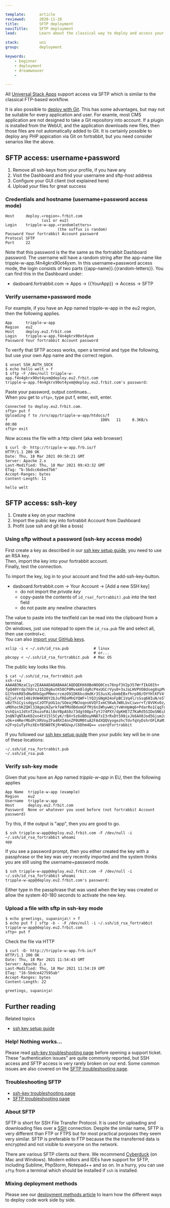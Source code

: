 ```yaml
---

template:      article
reviewed:      2020-11-28
title:         SFTP deployment
naviTitle:     SFTP deployment
lead:          Learn about the classical way to deploy and access your App on fortrabbit.

stack:         uni
group:         deployment

keywords:
    - beginner
    - deployment
    - dreamweaver
    -

---
```


All [Universal Stack Apps](app-uni) support access via SFTP which is similar to the classical FTP-based workflow.

It is also possible to [deploy with Git](git-deployment). This has some advantages, but may not be suitable for every application and user. For examle, most CMS application are not designed to take a Git repository into account. If a plugin is installed from the WebUI, and the application downloads new files, then those files are not automatically added to Git. It is certainly possible to deploy any PHP appication via Git on fortrabbit, but you need consider senarios like the above.


## SFTP access: username+password

1. Remove all ssh-keys from your profile, if you have any
2. Visit the Dashboard and find your username and sftp-host address
3. Configure your GUI client (not explained here)
4. Upload your files for great success

### Credentials and hostname (username+password access mode)

<!-- fixme: this is detected a s PHP snippet -->

    Host     deploy.«region».frbit.com
                    (us1 or eu2)
    Login    tripple-w-app.«randomletters»
                           (the suffux is random)
    Password Your fortrabbit Account password
    Protocol SFTP
    Port     22


Note that this password is the the same as the fortrabbit Dashboard password.
The username will have a random string after the app-name like tripple-w-app.f4n4gkrx90ot4yxm.
In this username+password access mode, the login consists of two parts {{app-name}}.{{random-letters}}.
You can find this in the Dashboard under:

- dasboard.fortrabbit.com -&gt; Apps -&gt; {{YourApp}} -&gt; Access -&gt; SFTP

### Verify username+password mode

For example, if you have an App named tripple-w-app in the eu2 region, then the following applies.

    App      tripple-w-app
    Region   eu2
    Host     deploy.eu2.frbit.com
    Login    tripple-w-app.f4n4gkrx90ot4yxm
    Password Your fortrabbit Account password

To verify that SFTP access works, open a terminal and type the following,
but use your own App name and the correct region.

    $ unset SSH_AUTH_SOCK
    $ echo hello welt > f
    $ sftp -F /dev/null tripple-w-app.f4n4gkrx90ot4yxm@deploy.eu2.frbit.com
    tripple-w-app.f4n4gkrx90ot4yxm@deploy.eu2.frbit.com's password:

Paste your password, output continues...  
When you get to `sftp>`, type put f, enter, exit, enter.

    Connected to deploy.eu2.frbit.com.
    sftp> put f
    Uploading f to /srv/app/tripple-w-app/htdocs/f
    f                                         100%   11     0.3KB/s   00:00
    sftp> exit

Now access the file with a http client (aka web browser)

    $ curl -D- http://tripple-w-app.frb.io/f
    HTTP/1.1 200 OK
    Date: Thu, 18 Mar 2021 09:50:21 GMT
    Server: Apache 2.x
    Last-Modified: Thu, 18 Mar 2021 09:43:32 GMT
    ETag: "b-5bdcc6ebed7b6"
    Accept-Ranges: bytes
    Content-Length: 11

    hello welt

## SFTP access: ssh-key

1. Create a key on your machine
2. Import the public key into fortrabbit Account from Dashboard
3. Profit (use ssh and git like a boss)

### Using sftp without a password (ssh-key access mode)

First create a key as described in our [ssh key setup guide](ssh-keys), you need to use an RSA key.  
Then, import the key into your fortrabbit account.  
Finally, test the connection.

To import the key, log in to your account and find the add-ssh-key-button.

- dasboard.fortrabbit.com -&gt; Your Account -&gt; [Add a new SSH key]
  - do not import the _private key_
  - copy-paste the contents of `id_rsa(_fortrabbit).pub` into the text field
  - do not paste any newline characters

The value to paste into the textfield can be read into the clipboard from a terminal.  
On windows, just use notepad to open the `id_rsa.pub` file and select all, then use control+c.  
You can also [import your GitHub keys](/access-methods#toc-github-ssh-key-import).

    xclip -i < ~/.ssh/id_rsa.pub           # linux
                                           # or...
    pbcopy < ~/.ssh/id_rsa_fortrabbit.pub  # Mac OS

The public key looks like this.

    $ cat ~/.ssh/id_rsa_fortrabbit.pub
    ssh-rsa AAAAB3NzaC1yc2EAAAADAQABAAACAQDQEKK60BoNOQ0Cns76npf3V2p357WrfIkG0Ih+
    fpQ40Yrdp7XdrsJ1S28g6utK50CP8Mvxm8ldgRcP4xUGCrVyu0+3xJaLHVPVO8dseg8spMrtVR7C
    G1YVekR85dHw9XkGgoPMmncrcmzO91DK6kcdmdKr3S3usXLvbmbEBxfhrp80/OYYHlKFV4fRVUyO
    GZjxF/mtI40i9VW4K0OY2bJufREeMhGYQWF+lYQ3jGNgH24oFpBC1Vq4l/sSsq68IuN/e5lyNW8X
    uBzTh1CyisdqysCzOTFpUG1o/SOeajMWJoqos6VQYIxmC5KwkJW8LbvCiwvr+T/8VVKv0z/CMsZv
    uMOhochKZQHl33AgmiHZwrkfeWfMUdBdxmGFfMj6nIWhywWijYvWnHpWq6+PdarRo1CqqTqxFRhJ
    VshQin1JdtnT2kuzoFAil8oYBpAS0z73dgt08pxTyYJ74PXY/dpKHE7Z7KaRd5SIDoSN6ibPv1Qv
    3nQN7qNTAxK02xn4tV15l5CyK/rBX+5z6oBOoyHN87xI3rRxDt598ixJk6AX0Jod5GjumJxoAB8j
    vOk+sHRerMGdPcXRVoyZFa4RXI4nnZP0UM0tuA2FAdXQQVyogezhcTdvfqVyDshrOFLRaMiUO3HN
    n2F+p1uTyFhzXEnfB5W8TKjR+WGUxp/C6Dhm4Q== user@fortrabbit


If you followed our [ssh key setup guide](ssh-keys) then your public key will be in one of these locations:

    ~/.ssh/id_rsa_fortrabbit.pub
    ~/.ssh/id_rsa.pub


### Verify ssh-key mode

Given that you have an App named  _tripple-w-app_ in EU, then the following applies

<!-- fixme: this is detected as PHP -->

    App Name  tripple-w-app (example)
    Region    eu2
    Username  tripple-w-app
    Host      deploy.eu2.frbit.com
    Password  None or whatever you used before (not fortrabbit Account password)


Try this, if the output is "app", then you are good to go.

    $ ssh tripple-w-app@deploy.eu2.frbit.com -F /dev/null -i ~/.ssh/id_rsa_fortrabbit whoami
    app

If you see a password prompt, then you either created the key with a passphrase or the key
was very recently imported and the system thinks you are still using the username+password mode.

    $ ssh tripple-w-app@deploy.eu2.frbit.com -F /dev/null -i ~/.ssh/id_rsa_fortrabbit whoami
    tripple-w-app@deploy.eu2.frbit.com's password:

Either type in the passphrase that was used when the key was created or allow the system 40-180
seconds to activate the new key.

### Upload a file with sftp in ssh-key mode

<!-- fixme: this is detected as PHP -->

    $ echo greetings, supaninja\! > f
    $ echo put f | sftp -b - -F /dev/null -i ~/.ssh/id_rsa_fortrabbit tripple-w-app@deploy.eu2.frbit.com
    sftp> put f

Check the file via HTTP

    $ curl -D- http://tripple-w-app.frb.io/f
    HTTP/1.1 200 OK
    Date: Thu, 18 Mar 2021 11:54:43 GMT
    Server: Apache 2.x
    Last-Modified: Thu, 18 Mar 2021 11:54:19 GMT
    ETag: "16-5bdce427595ab"
    Accept-Ranges: bytes
    Content-Length: 22

    greetings, supaninja!



## Further reading

Related topics

* [ssh key setup guide](ssh-keys)

### Help! Nothing works...

Please read [ssh-key troubleshooting page](ssh-key-troubleshooting) before opening a support ticket.
These "authentication issues" are quite commonly reported, but SSH access and SFTP access is very rarely broken on our end.
Some common issues are also covered on the [SFTP troubleshooting page](/sftp-troubleshooting).

### Troubleshooting SFTP

* [ssh-key troubleshooting page](ssh-key-troubleshooting)
* [SFTP troubleshooting page](/sftp-troubleshooting)


### About SFTP

SFTP is short for SSH File Transfer Protocol. It is used for uploading and downloading files over a [SSH](/ssh-uni) connection. Despite the similar name, SFTP is very different than FTP or FTPS but for most practical porposes they seem very similar. SFTP is preferable to FTP because the the transferred data is encrypted and not visible to everyone on the network.

There are various SFTP clients out there. We recommend [Cyberduck](https://cyberduck.io/) (on Mac and Windows). Modern editors and IDEs have support for SFTP, including Sublime, PhpStorm, Notepad++ and so on. In a hurry, you can use `sftp` from a terminal which should be installed if `ssh` is installed.



### Mixing deployment methods

Please see our [deployment methods article](deployment-methods-uni) to learn how the different ways to deploy code work side by side.


